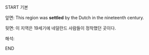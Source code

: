 START
기본

앞면:
This region was **settled** by the Dutch in the nineteenth century.


뒷면:
이 지역은 19세기에 네덜란드 사람들이 정착했던 곳이다.


해석:



END